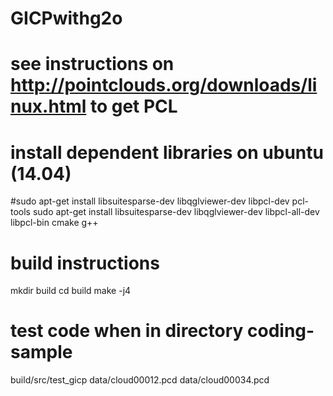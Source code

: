 # GICPwithg2o
# see instructions on http://pointclouds.org/downloads/linux.html to get PCL

# install dependent libraries on ubuntu (14.04)
#sudo apt-get install libsuitesparse-dev libqglviewer-dev libpcl-dev pcl-tools
sudo apt-get install libsuitesparse-dev libqglviewer-dev libpcl-all-dev libpcl-bin cmake g++


# build instructions
mkdir build
cd build
make -j4

# test code when in directory coding-sample
build/src/test_gicp data/cloud00012.pcd data/cloud00034.pcd
